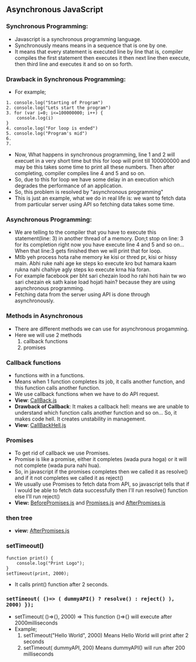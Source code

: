 ## Asynchronous JavaScript


### Synchronous Programming:
- Javascript is a synchronous programming language.
- Synchronously means means in a sequence that is one by one.
- It means that every statement is executed line by line that is, compiler compiles the first statement then executes it then next line then execute, then third line and executes it and so on so forth.


### Drawback in Synchronous Programming:
- For example;
```
1. console.log("Starting of Program")
2. console.log("Lets start the program")
3. for (var i=0; i<=100000000; i++) {
    console.log(i)
}
4. console.log("For loop is ended")
5. console.log("Program's mid")
6.
7.
```
- Now, What happens in synchronous programming, line 1 and 2 will execuet in a very short time but this for loop will print till 100000000 and may be this takes some time to print all these numbers. Then after completing, compiler compiles line 4 and 5 and so on.
- So, due to this for loop we have some delay in an execution which degrades the performance of an application.
- So, this problem is resolved by "asynchronous programming"
- This is just an example, what we do in real life is: we want to fetch data from particular server using API so fetching data takes some time.


### Asynchronous Programming:
- We are telling to the compiler that you have to execute this statement(line: 3) in another thread of a memory. Don;t stop on line: 3 for its completion right now you have execute line 4 and 5 and so on... When that line:3 gets finished then we will print that for loop.
- Mtlb yeh process hota rahe memory ke kisi or thred pr, kisi or hissy main. Abhi ruke nahi age ke steps ko execute kro but hamara kaam rukna nahi chahiye agly steps ko execute krna hia foran.
- For example facebook per bht sari chezain lood ho rahi hoti hain tw wo sari chezain ek sath kaise load hojati hain? because they are using asynchronous programming.
- Fetching data from the server using API is done through asynchronously.


### Methods in Asynchronous
- There are different methods we can use for asynchronous progamming.
- Here we will use 2 methods
  1. callback functions
  2. promises


### Callback functions
- functions with in a functions.
- Means when 1 function completes its job, it calls another function, and this function calls another function.
- We use callback functions when we have to do API request.
- **View**: [CallBack.js](https://github.com/Engr-Asad-Hussain/BootCamp2020-Class07/blob/master/Callback.js)
- **Drawback of Callback**: It makes a callback hell: means we are unable to understand which function calls another function and so on... So, it makes code hell. It creates unstability in management.
- **View**: [CallBackHell.js](https://github.com/Engr-Asad-Hussain/BootCamp2020-Class07/blob/master/CallBackHell.js)


### Promises
- To get rid of callback we use Promises.
- Promise is like a promise, either it completes (wada pura hoga) or it will not complete (wada pura nahi hua).
- So, in javascript if the promises completes then we called it as resolve() and if it not completes we called it as reject()
- We usually use Promises to fetch data from API, so javascript tells that if I would be able to fetch data successfully then I'll run resolve() function else I'll run reject()
- **View:** [BeforePromises.js](https://github.com/Engr-Asad-Hussain/BootCamp2020-Class07/blob/master/BeforePromises.js) and [Promises.js](https://github.com/Engr-Asad-Hussain/BootCamp2020-Class07/blob/master/Promises.js) and [AfterPromises.js](https://github.com/Engr-Asad-Hussain/BootCamp2020-Class07/blob/master/AfterPromises.js)


### then tree
- **view:** [AfterPromises.js](https://github.com/Engr-Asad-Hussain/BootCamp2020-Class07/blob/master/AfterPromises.js)


### setTimeout()
```
function print() {
    console.log("Print Logo");
}
setTimeout(print, 2000);
```
- It calls print() function after 2 seconds.


### ```setTimeout( ()=> ( dummyAPI() ? resolve() : reject() ), 2000) });```
- setTimeout( ()=>{}, 2000) => This function ()=>{} will execute after 2000milliseconds
- Example;
    1. setTimeout("Hello World", 2000) Means Hello World will print after 2 seconds
    2. setTimeout( dummyAPI, 200) Means dummyAPI() will run after 200 milliseconds